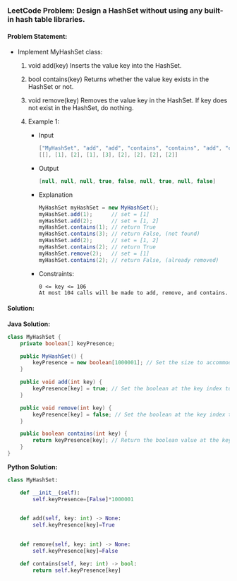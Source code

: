 ### LeetCode Problem: Design a HashSet without using any built-in hash table libraries.

#### Problem Statement:
- Implement MyHashSet class:

    1. void add(key) Inserts the value key into the HashSet.
    2. bool contains(key) Returns whether the value key exists in the HashSet or not.
    3. void remove(key) Removes the value key in the HashSet. If key does not exist in the HashSet, do nothing.
 

    4. Example 1:

        - Input
            ```java
            ["MyHashSet", "add", "add", "contains", "contains", "add", "contains", "remove", "contains"]
            [[], [1], [2], [1], [3], [2], [2], [2], [2]]
            ```
        - Output
            ```java
            [null, null, null, true, false, null, true, null, false]
            ```

        - Explanation
            ```java
            MyHashSet myHashSet = new MyHashSet();
            myHashSet.add(1);      // set = [1]
            myHashSet.add(2);      // set = [1, 2]
            myHashSet.contains(1); // return True
            myHashSet.contains(3); // return False, (not found)
            myHashSet.add(2);      // set = [1, 2]
            myHashSet.contains(2); // return True
            myHashSet.remove(2);   // set = [1]
            myHashSet.contains(2); // return False, (already removed)
            ```

        - Constraints:
            ```
            0 <= key <= 106
            At most 104 calls will be made to add, remove, and contains.
            ```
#### Solution:
**Java Solution:**
```java
class MyHashSet {
    private boolean[] keyPresence;

    public MyHashSet() {
        keyPresence = new boolean[1000001]; // Set the size to accommodate the maximum key value.
    }

    public void add(int key) {
        keyPresence[key] = true; // Set the boolean at the key index to true to represent the addition of the key.
    }

    public void remove(int key) {
        keyPresence[key] = false; // Set the boolean at the key index to false to represent the removal of the key.
    }

    public boolean contains(int key) {
        return keyPresence[key]; // Return the boolean value at the key index.
    }
}
```

**Python Solution:**
```python
class MyHashSet:

    def __init__(self):
        self.keyPresence=[False]*1000001
        

    def add(self, key: int) -> None:
        self.keyPresence[key]=True
        

    def remove(self, key: int) -> None:
        self.keyPresence[key]=False

    def contains(self, key: int) -> bool:
        return self.keyPresence[key]
```

